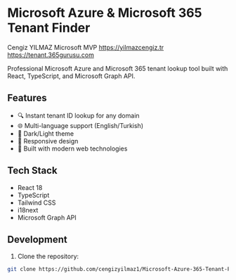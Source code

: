# Microsoft Azure & Microsoft 365 Tenant Finder
Cengiz YILMAZ
Microsoft MVP
https://yilmazcengiz.tr
https://tenant.365gurusu.com

Professional Microsoft Azure and Microsoft 365 tenant lookup tool built with React, TypeScript, and Microsoft Graph API.

## Features

- 🔍 Instant tenant ID lookup for any domain
- 🌐 Multi-language support (English/Turkish)
- 🎨 Dark/Light theme
- 📱 Responsive design
- 🚀 Built with modern web technologies

## Tech Stack

- React 18
- TypeScript
- Tailwind CSS
- i18next
- Microsoft Graph API

## Development

1. Clone the repository:
```bash
git clone https://github.com/cengizyilmaz1/Microsoft-Azure-365-Tenant-Find.git
